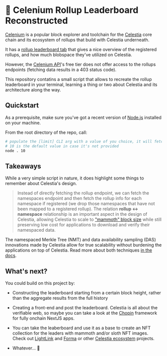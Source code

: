 # 🦣 Celenium Rollup Leaderboard Reconstructed

[Celenium](https://celenium.io/) is a popular block explorer and toolchain for the [Celestia](https://docs.celestia.org/) core chain and its ecosystem of rollups that build with Celestia underneath.

It has a [rollup leaderboard tab](https://celenium.io/rollups) that gives a nice overview of the registered rollups, and how much blobspace they've utilized on Celestia.

However, the [Celenium API](https://api-docs.celenium.io/folder-1558675)'s free tier does not offer access to the rollups endpoints (fetching data results in a 403 status code).

This repository contatins a small script that allows to recreate the rollup leaderboard in your terminal, learning a thing or two about Celestia and its architecture along the way.

## Quickstart

As a prerequisite, make sure you've got a recent version of [Node.js](https://nodejs.org/en) installed on your machine.

From the root directory of the repo, call:

```sh
# populate the [limit] CLI arg with a value of you choice, it will fetch that number of namespaces sorted by size
# 10 is the default value in case it's not provided
node . 10

```

## Takeaways

While a very simple script in nature, it does highlight some things to remember about Celestia's design.

> Instead of directly fetching the rollup endpoint, we can fetch the namespaces endpoint and then fetch the rollup info for each namespace if registered (we drop those namespaces that have not been mapped to a registered rollup). The relation **rollup <-> namespace** relationship is an important aspect in the design of Celestia, allowing Celestia to scale to ["mammoth" block size](https://blog.celestia.org/mammoth/) while still preserving low cost for applications to download and verify their namespaced data.

The namespaced Merkle Tree (NMT) and data availability sampling (DAS) innovations made by Celestia allow for true scalability without burdening the applications on top of Celestia. Read more about both techniques [in the docs](https://docs.celestia.org/learn/how-celestia-works/data-availability-layer).

## What's next?

You could build on this project by:

* Constructing the leaderboard starting from a certain block height, rather than the aggregate results from the full history

* Creating a front-end and post the leaderboard. Celestia is all about the verifiable web, so maybe you can take a look at the [Chopin](https://chopin.sh/) framework for fully onchain NextJS apps.

* You can take the leaberboard and use it as a base to create an NFT collection for the leaders with mammoth and/or sloth NFT images. Check out [LightLink](https://lightlink.io) and [Forma](https://forma.art/) or other [Celestia ecosystem](https://celestia.org/ecosystem/) projects.

* Whatever... 🦥